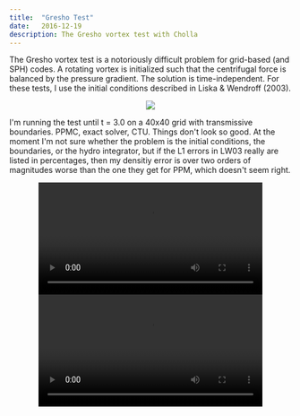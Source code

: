 ```yaml
---
title:  "Gresho Test"
date:   2016-12-19
description: The Gresho vortex test with Cholla
---
```


The Gresho vortex test is a notoriously difficult problem for grid-based (and SPH) 
codes. A rotating vortex is initialized such that the centrifugal force is balanced 
by the pressure gradient. The solution is time-independent. For these tests, I use
the initial conditions described in Liska & Wendroff (2003).

<div style="text-align: center">
<img src="{{ site.url }}assets/images/gresho_init.png">
</div>

I'm running the test until t = 3.0 on a 40x40 grid with transmissive boundaries. PPMC,
exact solver, CTU. Things don't look so good. At the moment I'm not sure whether the 
problem is the initial conditions, the boundaries, or the hydro integrator, but if the
L1 errors in LW03 really are listed in percentages, then my densitiy error is
over two orders of magnitudes worse than the one they get for PPM, which doesn't seem
right.

<div style="text-align: center">
<video src="{{ site.url }}assets/movies/gresho_line.mov" width="400" height="200" controls preload></video>
<video src="{{ site.url }}assets/movies/gresho_image.mov" width="400" height="200" controls preload></video>
</div>
